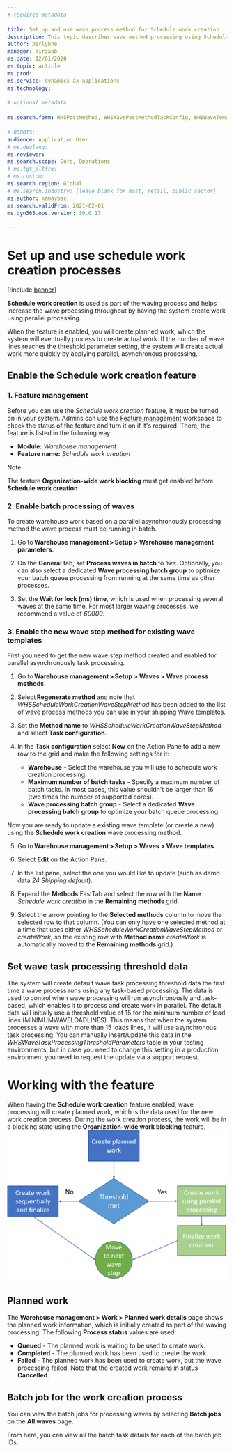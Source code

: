 ```yaml
---
# required metadata

title: Set up and use wave process method for Schedule work creation
description: This topic describes wave method processing using Schedule work creation.
author: perlynne
manager: mirzaab
ms.date: 12/01/2020
ms.topic: article
ms.prod:
ms.service: dynamics-ax-applications
ms.technology:

# optional metadata

ms.search.form: WHSPostMethod, WHSWavePostMethodTaskConfig, WHSWaveTemplateTable, WHSParameters, WHSWaveTableListPage, WHSWorkTableListPage, WHSWorkTable, BatchJobEnhanced, WHSPlannedWorkOrder

# ROBOTS:
audience: Application User
# ms.devlang:
ms.reviewer: 
ms.search.scope: Core, Operations
# ms.tgt_pltfrm:
# ms.custom:
ms.search.region: Global
# ms.search.industry: [leave blank for most, retail, public sector]
ms.author: kamaybac
ms.search.validFrom: 2021-02-01
ms.dyn365.ops.version: 10.0.17

---
```


# Set up and use schedule work creation processes

[!include [banner](../includes/banner.md)]

**Schedule work creation** is used as part of the waving process and helps increase the wave processing throughput by having the system create work using parallel processing.

When the feature is enabled, you will create planned work, which the system will eventually process to create actual work. If the number of wave lines reaches the threshold parameter setting, the system will create actual work more quickly by applying parallel, asynchronous processing.


## Enable the Schedule work creation feature

### 1. Feature management

Before you can use the *Schedule work creation* feature, it must be turned on in your system. Admins can use the [Feature management](../../fin-ops-core/fin-ops/get-started/feature-management/feature-management-overview.md) workspace to check the status of the feature and turn it on if it's required. There, the feature is listed in the following way:

- **Module:** *Warehouse management*
- **Feature name:** *Schedule work creation*

> [!NOTE]
> The feature **Organization-wide work blocking** must get enabled before **Schedule work creation**

### 2. Enable batch processing of waves

To create warehouse work based on a parallel asynchronously processing method the wave process must be running in batch.

1. Go to **Warehouse management > Setup > Warehouse management parameters**. 

2. On the **General** tab, set **Process waves in batch** to *Yes*. Optionally, you can also select a dedicated **Wave processing batch group** to optimize your batch queue processing from running at the same time as other processes.

3. Set the **Wait for lock (ms) time**, which is used when processing several waves at the same time. For most larger waving processes, we recommend a value of *60000*. 
 
### 3. Enable the new wave step method for existing wave templates 
First you need to get the new wave step method created and enabled for parallel asynchronously task processing.

1. Go to **Warehouse management > Setup > Waves > Wave process methods**. 

2. Select **Regenerate method** and note that *WHSScheduleWorkCreationWaveStepMethod* has been added to the list of wave process methods you can use in your shipping Wave templates. 

3. Set the **Method name** to *WHSScheduleWorkCreationWaveStepMethod* and select **Task configuration**.

4. In the **Task configuration** select **New** on the Action Pane to add a new row to the grid and make the following settings for it:

    - **Warehouse** - Select the warehouse you will use to schedule work creation processing. 
    - **Maximum number of batch tasks**  - Specify a maximum number of batch tasks. In most cases, this value shouldn't be larger than 16 (two times the number of supported cores). 
    - **Wave processing batch group** - Select a dedicated **Wave processing batch group** to optimize your batch queue processing.

Now you are ready to update a existing wave template (or create a new) using the **Schedule work creation** wave processing method.

5. Go to **Warehouse management > Setup > Waves > Wave templates**. 

6. Select **Edit** on the Action Pane. 

7. In the list pane, select the one you would like to update (such as demo data *24 Shipping default*). 

8. Expand the **Methods** FastTab and select the row with the **Name** *Schedule work creation* in the **Remaining methods** grid. 

9. Select the arrow pointing to the **Selected methods** column to move the selected row to that column. (You can only have one selected method at a time that uses either *WHSScheduleWorkCreationWaveStepMethod* or *createWork*, so the existing row with **Method name** *createWork* is automatically moved to the **Remaining methods** grid.) 

## Set wave task processing threshold data

The system will create default wave task processing threshold data the first time a wave process runs using any task-based processing. The data is used to control when wave processing will run asynchronously and task-based, which enables it to process and create work in parallel. The default data will initially use a threshold value of 15 for the minimum number of load lines (MINIMUMWAVELOADLINES). This means that when the system processes a wave with more than 15 loads lines, it will use asynchronous task processing. You can manually insert/update this data in the *WHSWaveTaskProcessingThresholdParameters* table in your testing environments, but in case you need to change this setting in a production environment you need to request the update via a support request.

# Working with the feature

When having the **Schedule work creation** feature enabled, wave processing will create planned work, which is the data used for the new work creation process. During the work creation process, the work will be in a blocking state using the **Organization-wide work blocking** feature.
![Schedule work creation](media/schedule-work-creation-process.png)
## Planned work

The **Warehouse management > Work > Planned work details** page shows the planned work information, which is initially created as part of the waving processing. The following **Process status** values are used:

- **Queued** - The planned work is waiting to be used to create work. 
- **Completed** - The planned work has been used to create the work. 
- **Failed** - The planned work has been used to create work, but the wave processing failed. Note that the created work remains in status **Cancelled**.

## Batch job for the work creation process 

You can view the batch jobs for processing waves by selecting **Batch jobs** on the **All waves** page.  

From here, you can view all the batch task details for each of the batch job IDs.